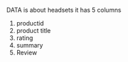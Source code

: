 DATA is about headsets
it has 5 columns
1) productid
2) product title
3) rating
4) summary
5) Review
